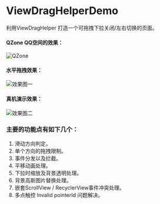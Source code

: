 # ViewDragHelperDemo
利用ViewDragHelper 打造一个可拖拽下拉关闭/左右切换的页面。

#### QZone QQ空间的效果：

![QZone](https://github.com/xiaosong520/ViewDragHelperDemo/blob/master/Gif/QZone.gif)

#### 水平拖拽效果：

![效果图一](https://github.com/xiaosong520/ViewDragHelperDemo/blob/master/Gif/dragview_horizontal.gif)

#### 真机演示效果：

![效果图二](https://github.com/xiaosong520/ViewDragHelperDemo/blob/master/Gif/dragview_vertical.gif)

### 主要的功能点有如下几个：
1. 滑动方向判定。
2. 单个方向的拖拽限制。
3. 事件分发以及拦截。
4. 平移动画处理。
5. 下拉时缩放及背景透明处理。
6. 背景高斯图片替换处理。
7. 嵌套ScrollView / RecyclerView事件冲突处理。
8. 多点触控 Invalid pointerId 问题解决。

